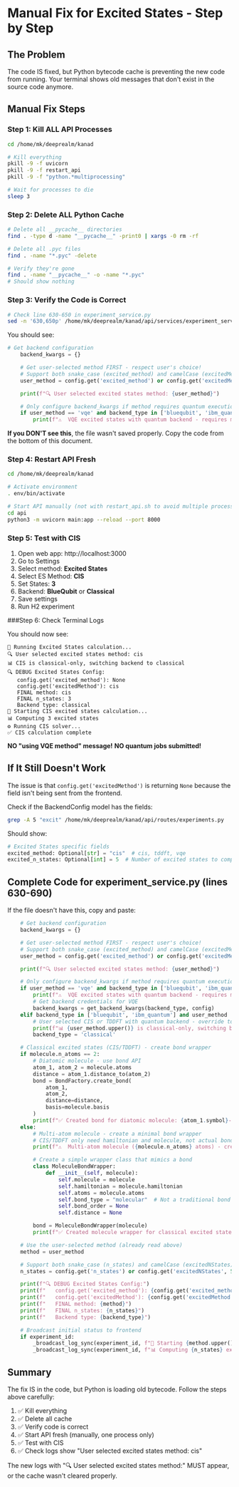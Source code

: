 # Manual Fix for Excited States - Step by Step

## The Problem

The code IS fixed, but Python bytecode cache is preventing the new code from running. Your terminal shows old messages that don't exist in the source code anymore.

## Manual Fix Steps

### Step 1: Kill ALL API Processes

```bash
cd /home/mk/deeprealm/kanad

# Kill everything
pkill -9 -f uvicorn
pkill -9 -f restart_api
pkill -9 -f "python.*multiprocessing"

# Wait for processes to die
sleep 3
```

### Step 2: Delete ALL Python Cache

```bash
# Delete all __pycache__ directories
find . -type d -name "__pycache__" -print0 | xargs -0 rm -rf

# Delete all .pyc files
find . -name "*.pyc" -delete

# Verify they're gone
find . -name "__pycache__" -o -name "*.pyc"
# Should show nothing
```

### Step 3: Verify the Code is Correct

```bash
# Check line 630-650 in experiment_service.py
sed -n '630,650p' /home/mk/deeprealm/kanad/api/services/experiment_service.py
```

You should see:
```python
# Get backend configuration
    backend_kwargs = {}

    # Get user-selected method FIRST - respect user's choice!
    # Support both snake_case (excited_method) and camelCase (excitedMethod)
    user_method = config.get('excited_method') or config.get('excitedMethod', 'cis')

    print(f"🔍 User selected excited states method: {user_method}")

    # Only configure backend_kwargs if method requires quantum execution
    if user_method == 'vqe' and backend_type in ['bluequbit', 'ibm_quantum']:
        print(f"⚠️  VQE excited states with quantum backend - requires many jobs")
```

**If you DON'T see this**, the file wasn't saved properly. Copy the code from the bottom of this document.

### Step 4: Restart API Fresh

```bash
cd /home/mk/deeprealm/kanad

# Activate environment
. env/bin/activate

# Start API manually (not with restart_api.sh to avoid multiple processes)
cd api
python3 -m uvicorn main:app --reload --port 8000
```

### Step 5: Test with CIS

1. Open web app: http://localhost:3000
2. Go to Settings
3. Select method: **Excited States**
4. Select ES Method: **CIS**
5. Set States: **3**
6. Backend: **BlueQubit** or **Classical**
7. Save settings
8. Run H2 experiment

###Step 6: Check Terminal Logs

You should now see:
```
🔬 Running Excited States calculation...
🔍 User selected excited states method: cis
📊 CIS is classical-only, switching backend to classical
🔍 DEBUG Excited States Config:
   config.get('excited_method'): None
   config.get('excitedMethod'): cis
   FINAL method: cis
   FINAL n_states: 3
   Backend type: classical
🔬 Starting CIS excited states calculation...
📊 Computing 3 excited states
⚙️ Running CIS solver...
✅ CIS calculation complete
```

**NO "using VQE method" message!**
**NO quantum jobs submitted!**

## If It Still Doesn't Work

The issue is that `config.get('excitedMethod')` is returning `None` because the field isn't being sent from the frontend.

Check if the BackendConfig model has the fields:

```bash
grep -A 5 "excit" /home/mk/deeprealm/kanad/api/routes/experiments.py
```

Should show:
```python
# Excited States specific fields
excited_method: Optional[str] = "cis"  # cis, tddft, vqe
excited_n_states: Optional[int] = 5  # Number of excited states to compute
```

## Complete Code for experiment_service.py (lines 630-690)

If the file doesn't have this, copy and paste:

```python
    # Get backend configuration
    backend_kwargs = {}

    # Get user-selected method FIRST - respect user's choice!
    # Support both snake_case (excited_method) and camelCase (excitedMethod)
    user_method = config.get('excited_method') or config.get('excitedMethod', 'cis')

    print(f"🔍 User selected excited states method: {user_method}")

    # Only configure backend_kwargs if method requires quantum execution
    if user_method == 'vqe' and backend_type in ['bluequbit', 'ibm_quantum']:
        print(f"⚠️  VQE excited states with quantum backend - requires many jobs")
        # Get backend credentials for VQE
        backend_kwargs = get_backend_kwargs(backend_type, config)
    elif backend_type in ['bluequbit', 'ibm_quantum'] and user_method != 'vqe':
        # User selected CIS or TDDFT with quantum backend - override to classical
        print(f"📊 {user_method.upper()} is classical-only, switching backend to classical")
        backend_type = 'classical'

    # Classical excited states (CIS/TDDFT) - create bond wrapper
    if molecule.n_atoms == 2:
        # Diatomic molecule - use bond API
        atom_1, atom_2 = molecule.atoms
        distance = atom_1.distance_to(atom_2)
        bond = BondFactory.create_bond(
            atom_1,
            atom_2,
            distance=distance,
            basis=molecule.basis
        )
        print(f"✅ Created bond for diatomic molecule: {atom_1.symbol}-{atom_2.symbol}")
    else:
        # Multi-atom molecule - create a minimal bond wrapper
        # CIS/TDDFT only need hamiltonian and molecule, not actual bond properties
        print(f"⚠️  Multi-atom molecule ({molecule.n_atoms} atoms) - creating wrapper for Excited States")

        # Create a simple wrapper class that mimics a bond
        class MoleculeBondWrapper:
            def __init__(self, molecule):
                self.molecule = molecule
                self.hamiltonian = molecule.hamiltonian
                self.atoms = molecule.atoms
                self.bond_type = "molecular"  # Not a traditional bond
                self.bond_order = None
                self.distance = None

        bond = MoleculeBondWrapper(molecule)
        print(f"✅ Created molecule wrapper for classical excited states")

    # Use the user-selected method (already read above)
    method = user_method

    # Support both snake_case (n_states) and camelCase (excitedNStates)
    n_states = config.get('n_states') or config.get('excitedNStates', 5)

    print(f"🔍 DEBUG Excited States Config:")
    print(f"   config.get('excited_method'): {config.get('excited_method')}")
    print(f"   config.get('excitedMethod'): {config.get('excitedMethod')}")
    print(f"   FINAL method: {method}")
    print(f"   FINAL n_states: {n_states}")
    print(f"   Backend type: {backend_type}")

    # Broadcast initial status to frontend
    if experiment_id:
        _broadcast_log_sync(experiment_id, f"🔬 Starting {method.upper()} excited states calculation...")
        _broadcast_log_sync(experiment_id, f"📊 Computing {n_states} excited states")
```

## Summary

The fix IS in the code, but Python is loading old bytecode. Follow the steps above carefully:

1. ✅ Kill everything
2. ✅ Delete all cache
3. ✅ Verify code is correct
4. ✅ Start API fresh (manually, one process only)
5. ✅ Test with CIS
6. ✅ Check logs show "User selected excited states method: cis"

The new logs with "🔍 User selected excited states method:" MUST appear, or the cache wasn't cleared properly.

